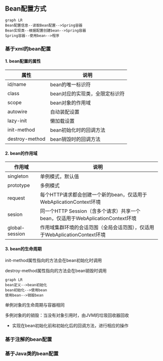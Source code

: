 ## Bean配置方式

```mermaid
graph LR
Bean配置信息--读取Bean配置-->Spring容器
Bean实现类--根据配置创建bean-->Spring容器
Spring容器--使用bean-->程序
```

### 基于xml的bean配置

#### 1. bean配置的属性

| 属性           | 说明                           |
| -------------- | ------------------------------ |
| id/name        | bean的唯一标识符               |
| class          | bean对应的实现类，全限定标识符 |
| scope          | bean对象的作用域               |
| autowire       | 自动装配设置                   |
| lazy-init      | 懒加载设置                     |
| init-method    | bean初始化时的回调方法         |
| destroy-method | bean销毁时的回调方法           |

#### 2. bean的作用域

| 作用域         | 说明                                                         |
| -------------- | ------------------------------------------------------------ |
| singleton      | 单例模式，默认值                                             |
| prototype      | 多例模式                                                     |
| request        | 每个HTTP请求都会创建一个新的bean，仅适用于WebAplicationContext环境 |
| sesion         | 同一个HTTP Session（含多个请求）共享一个bean，仅适用于WebAplicationContext环境 |
| global-session | 作用域集群环境的会话范围（全局会话范围），仅适用于WebAplicationContext环境 |

#### 3. bean的生命周期

init-method属性指向的方法会在bean初始化时调用

destroy-method属性指向的方法会在bean销毁时调用

```mermaid
graph LR
bean定义-->bean初始化
bean初始化-->使用bean
使用bean-->销毁bean
```

单例对象的生命周期与容器相同

多例对象的的销毁：当没有对象引用时，由JVM的垃圾回收器回收

- 实现在bean初始化前和初始化后的回调方法，进行相应的操作

### 基于注解的bean配置

### 基于Java类的bean配置




